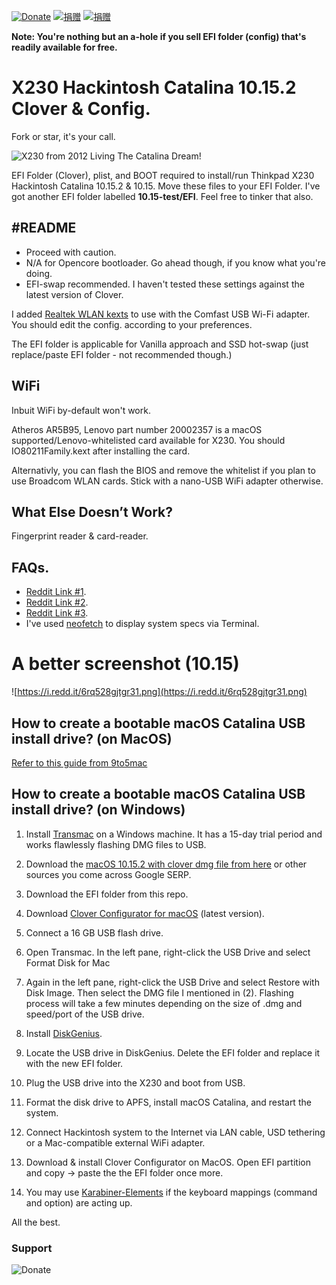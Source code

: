 [![Donate](https://img.shields.io/badge/Donate-PayPal-green.svg)](https://www.paypal.me/mighil) [![捐赠](https://img.shields.io/badge/%E6%8D%90%E8%B5%A0-%E6%94%AF%E4%BB%98%E5%AE%9D-blue)](https://res.cloudinary.com/mighil/image/upload/v1578647638/donate-to-mighil.png) [![捐赠](https://img.shields.io/badge/%E6%8D%90%E8%B5%A0-%E5%BE%AE%E4%BF%A1-green)](https://res.cloudinary.com/mighil/image/upload/v1578647638/donate-to-mighil.png)

**Note: You're nothing but an a-hole if you sell EFI folder (config) that's readily available for free.**

# X230 Hackintosh Catalina 10.15.2 Clover & Config.

Fork or star, it's your call.

![X230 from 2012 Living The Catalina Dream!](https://i.redd.it/2vvckrfosi941.jpg)

EFI Folder (Clover), plist, and BOOT required to install/run Thinkpad X230 Hackintosh Catalina 10.15.2 & 10.15. Move these files to your EFI Folder. I've got another EFI folder labelled **10.15-test/EFI**. Feel free to tinker that also. 

## #README

- Proceed with caution.
- N/A for Opencore bootloader. Go ahead though, if you know what you're doing. 
- EFI-swap recommended. I haven't tested these settings against the latest version of Clover.

I added [Realtek WLAN kexts](https://github.com/chris1111/Wireless-USB-Adapter-Clover) to use with the Comfast USB Wi-Fi adapter. You should edit the config. according to your preferences. 

The EFI folder is applicable for Vanilla approach and SSD hot-swap (just replace/paste EFI folder - not recommended though.) 

## WiFi

Inbuit WiFi by-default won't work.

Atheros AR5B95, Lenovo part number 20002357  is a macOS supported/Lenovo-whitelisted card available for X230. You should IO80211Family.kext after installing the card. 

Alternativly, you can flash the BIOS and remove the whitelist if you plan to use Broadcom WLAN cards. Stick with a nano-USB WiFi adapter otherwise.

## What Else Doesn’t Work? 

Fingerprint reader & card-reader.

## FAQs. 

- [Reddit Link #1](https://www.reddit.com/r/hackintosh/comments/dfdf3l/x230_from_2012_living_the_catalina_dream/).
- [Reddit Link #2](https://www.reddit.com/r/thinkpad/comments/elqbd5/mighty_x230_still_got_game_catalina_10152/).
- [Reddit Link #3](https://www.reddit.com/r/hackintosh/comments/elqd6k/almost_perfect_thinkpad_x230_running_catalina/).
- I've used [neofetch](https://github.com/dylanaraps/neofetch) to display system specs via Terminal.

# A better screenshot (10.15)

![https://i.redd.it/6rq528gjtgr31.png](https://i.redd.it/6rq528gjtgr31.png)

## How to create a bootable macOS Catalina USB install drive? (on MacOS)

[Refer to this guide from 9to5mac](https://9to5mac.com/2019/06/27/how-to-create-a-bootable-macos-catalina-10-15-usb-install-drive-video/)

## How to create a bootable macOS Catalina USB install drive? (on Windows)

1. Install [Transmac](https://www.acutesystems.com/scrtm.htm) on a Windows machine. It has a 15-day trial period and works flawlessly flashing DMG files to USB.

2. Download the [macOS 10.15.2 with clover dmg file from here](https://mirrors.dtops.cc/iso/MacOS/daliansky_macos/) or other sources you come across Google SERP.

3. Download the EFI folder from this repo.

4. Download [Clover Configurator for macOS](https://mackie100projects.altervista.org/download-clover-configurator/) (latest version).

5. Connect a 16 GB USB flash drive.

6. Open Transmac. In the left pane, right-click the USB Drive and select Format Disk for Mac

7. Again in the left pane, right-click the USB Drive and select Restore with Disk Image. Then select the DMG file I mentioned in (2). Flashing process will take a few minutes depending on the size of .dmg and speed/port of the USB drive.

8. Install [DiskGenius](https://www.diskgenius.com/).

9. Locate the USB drive in DiskGenius. Delete the EFI folder and replace it with the new EFI folder. 

10. Plug the USB drive into the X230 and boot from USB.

11. Format the disk drive to APFS, install macOS Catalina, and restart the system.

12. Connect Hackintosh system to the Internet via LAN cable, USD tethering or a Mac-compatible external WiFi adapter.

13. Download & install Clover Configurator on MacOS. Open EFI partition and copy -> paste the the EFI folder once more. 

14. You may use [Karabiner-Elements](https://pqrs.org/osx/karabiner/) if the keyboard mappings (command and option) are acting up.

All the best.

### Support
![Donate](https://res.cloudinary.com/mighil/image/upload/v1578647638/donate-to-mighil.png)
